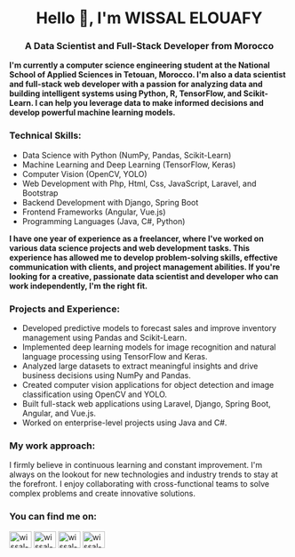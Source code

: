 

<h1 align="center">Hello 👋, I'm WISSAL ELOUAFY</h1>
<h3 align="center">A Data Scientist and Full-Stack Developer from Morocco</h3>
<p align="left"><strong>I'm currently a computer science engineering student at the National School of Applied Sciences in Tetouan, Morocco. I'm also a data scientist and full-stack web developer with a passion for analyzing data and building intelligent systems using Python, R, TensorFlow, and Scikit-Learn. I can help you leverage data to make informed decisions and develop powerful machine learning models.</strong></p>
<h3 align="left">Technical Skills:</h3>
<ul>
  <li>Data Science with Python (NumPy, Pandas, Scikit-Learn)</li>
  <li>Machine Learning and Deep Learning (TensorFlow, Keras)</li>
  <li>Computer Vision (OpenCV, YOLO)</li>
  <li>Web Development with Php, Html, Css, JavaScript, Laravel, and Bootstrap</li>
  <li>Backend Development with Django, Spring Boot</li>
  <li>Frontend Frameworks (Angular, Vue.js)</li>
  <li>Programming Languages (Java, C#, Python)</li>
</ul>
<p align="left"><strong>I have one year of experience as a freelancer, where I've worked on various data science projects and web development tasks. This experience has allowed me to develop problem-solving skills, effective communication with clients, and project management abilities. If you're looking for a creative, passionate data scientist and developer who can work independently, I'm the right fit.</strong></p>
<h3 align="left">Projects and Experience:</h3>
<ul>
  <li>Developed predictive models to forecast sales and improve inventory management using Pandas and Scikit-Learn.</li>
  <li>Implemented deep learning models for image recognition and natural language processing using TensorFlow and Keras.</li>
  <li>Analyzed large datasets to extract meaningful insights and drive business decisions using NumPy and Pandas.</li>
  <li>Created computer vision applications for object detection and image classification using OpenCV and YOLO.</li>
  <li>Built full-stack web applications using Laravel, Django, Spring Boot, Angular, and Vue.js.</li>
  <li>Worked on enterprise-level projects using Java and C#.</li>
</ul>
<h3 align="left">My work approach:</h3>
<p align="left">I firmly believe in continuous learning and constant improvement. I'm always on the lookout for new technologies and industry trends to stay at the forefront. I enjoy collaborating with cross-functional teams to solve complex problems and create innovative solutions.</p>
<h3 align="left">You can find me on:</h3>
<p align="left">
<a href="https://www.linkedin.com/in/wissal-el-ouafy-33b7841a0/" target="_blank"><img align="center" src="https://raw.githubusercontent.com/rahuldkjain/github-profile-readme-generator/master/src/images/icons/Social/linked-in-alt.svg" alt="wissal-elouafy" height="30" width="40" /></a>
<a href="https://stackoverflow.com/users/19164565/wissal-el-ouafy" target="_blank"><img align="center" src="https://raw.githubusercontent.com/rahuldkjain/github-profile-readme-generator/master/src/images/icons/Social/stack-overflow.svg" alt="wissal-elouafy" height="30" width="40" /></a>
<a href="https://www.facebook.com/wissalramada" target="_blank"><img align="center" src="https://raw.githubusercontent.com/rahuldkjain/github-profile-readme-generator/master/src/images/icons/Social/facebook.svg" alt="wissal-elouafy" height="30" width="40" /></a>
<a href="https://www.instagram.com/wissal_el_ouafy/" target="_blank"><img align="center" src="https://raw.githubusercontent.com/rahuldkjain/github-profile-readme-generator/master/src/images/icons/Social/instagram.svg" alt="wissal-elouafy" height="30" width="40" /></a>
</p>
